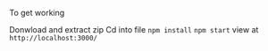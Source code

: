 To get working

Donwload and extract zip
Cd into file
```npm install```
```npm start```
view at ```http://localhost:3000/```

